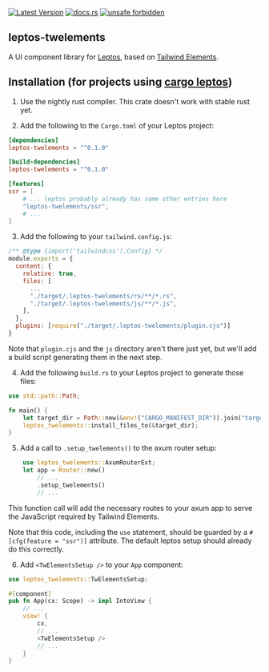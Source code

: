 [![Latest Version](https://img.shields.io/crates/v/leptos_twelements.svg)](https://crates.io/crates/leptos_twelements)
[![docs.rs](https://docs.rs/leptos_twelements/badge.svg)](https://docs.rs/leptos_twelements)
[![unsafe forbidden](https://img.shields.io/badge/unsafe-forbidden-success.svg)](https://github.com/rust-secure-code/safety-dance/)

leptos-twelements
-----------------

A UI component library for [Leptos](https://leptos.dev/), based on [Tailwind Elements](https://tailwind-elements.com/).

Installation (for projects using [cargo leptos](https://github.com/leptos-rs/cargo-leptos))
-----------------

1. Use the nightly rust compiler. This crate doesn't work with stable rust yet.

2. Add the following to the `Cargo.toml` of your Leptos project:

```toml
[dependencies]
leptos-twelements = "^0.1.0"

[build-dependencies]
leptos-twelements = "^0.1.0"

[features]
ssr = [
    # ... leptos probably already has some other entries here
    "leptos-twelements/ssr",
    # ...
]
```

3. Add the following to your `tailwind.config.js`:
```js
/** @type {import('tailwindcss').Config} */
module.exports = {
  content: {
    relative: true,
    files: [
      ...
      "./target/.leptos-twelements/rs/**/*.rs",
      "./target/.leptos-twelements/js/**/*.js",
    ],
  },
  plugins: [require("./target/.leptos-twelements/plugin.cjs")]
}
```
Note that `plugin.cjs` and the `js` directory aren't there just yet,
but we'll add a build script generating them in the next step.

4. Add the following `build.rs` to your Leptos project to generate those files:

```rust
use std::path::Path;

fn main() {
    let target_dir = Path::new(&env!("CARGO_MANIFEST_DIR")).join("target");
    leptos_twelements::install_files_to(&target_dir);
}
```

5. Add a call to `.setup_twelements()` to the axum router setup:
```rust
    use leptos_twelements::AxumRouterExt;
    let app = Router::new()
        // ...
        .setup_twelements()
        // ...
```
This function call will add the necessary routes to your axum app to serve the JavaScript required by Tailwind Elements.

Note that this code, including the `use` statement, should be guarded by a `#[cfg(feature = "ssr")]` attribute.
The default leptos setup should already do this correctly.

6. Add `<TwElementsSetup />` to your `App` component:
```rust
use leptos_twelements::TwElementsSetup;

#[component]
pub fn App(cx: Scope) -> impl IntoView {
    // ...
    view! {
        cx,
        // ...
        <TwElementsSetup />
        // ...
    }
}
```
